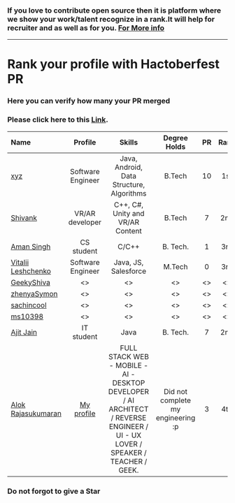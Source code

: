   
  ### If you love to contribute open source then it is platform where we show your work/talent recognize in a rank.It will help for recruiter and as well as for you. [For More info](https://github.com/jsroyal/JobProfile/blob/master/RuleForRank.md)
-------------------------------------------------------------------------------------------------------------------------------
 
 
  
  
  #                            Rank your profile  with Hactoberfest PR 
  
  
  ###                        Here you can verify how many your PR merged <br> 
  ###                          Please click here to this [Link](https://hacktoberfestchecker.herokuapp.com/).


 | Name | Profile | Skills | Degree Holds | PR | Rank|
 |:--------|:--------:|:------------:|:------------:|:------------:|:------------:|
 | [xyz]() | Software Engineer | Java, Android, Data Structure, Algorithms | B.Tech | 10 | 1st |
 | [Shivank](https://github.com/GeekyShiva) | VR/AR developer | C++, C#, Unity and VR/AR Content | B.Tech | 7 | 2nd |
 | [Aman Singh](https://github.com/aman935) | CS student | C/C++ | B. Tech. | 1 | 3rd|
 | [Vitalii Leshchenko]( https://github.com/vitaliaventel) | Software Engineer | Java, JS, Salesforce | M.Tech | 0 | 3rd |
 | [GeekyShiva]() | <> | <> | <> | <> | <> |
 | [zhenyaSymon]() | <> | <> | <> | <> | <> 
 | [sachincool]() | <> | <> | <> | <> | <> |
 | [ms10398]() | <> | <> | <> | <> | <> |
 | [Ajit Jain](https://github.com/ajit-999) | IT student | Java | B. Tech. | 7 | 2nd |
 | [Alok Rajasukumaran](https://github.com/alokraj68) | [My profile](http://alokraj68.in) | FULL STACK WEB - MOBILE - AI - DESKTOP DEVELOPER / AI ARCHITECT / REVERSE ENGINEER / UI - UX LOVER / SPEAKER / TEACHER / GEEK. | Did not complete my engineering :p | 3| 4th |
 


 
 
 ### Do not forgot to give a Star     
 

 
 

